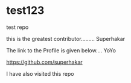 # test123
test repo

this is the greatest contributor......... Superhakar

The link to the Profile is given below.... YoYo

https://github.com/superhakar

I have also visited this repo
